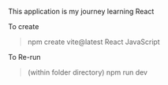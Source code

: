 This application is my journey learning React

To create
> npm create vite@latest
> React
> JavaScript

To Re-run
> (within folder directory)
> npm run dev
